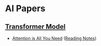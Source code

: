 # AI Papers

## [Transformer Model](./transformer%20model/)

* [Attention is All You Need](./transformer%20model/Attention%20is%20All%20You%20Need.pdf) ([Reading Notes](../reading%20notes/papers/transformer%20model/Attention%20is%20All%20You%20Need.md))